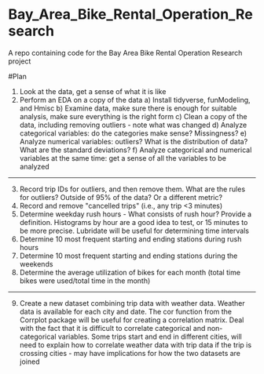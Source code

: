 # Bay_Area_Bike_Rental_Operation_Research
A repo containing code for the Bay Area Bike Rental Operation Research project

#Plan
1. Look at the data, get a sense of what it is like
2. Perform an EDA on a copy of the data
   a) Install tidyverse, funModeling, and Hmisc
   b) Examine data, make sure there is enough for suitable analysis, make sure everything is the right form
   c) Clean a copy of the data, including removing outliers - note what was changed
   d) Analyze categorical variables: do the categories make sense? Missingness?
   e) Analyze numerical variables: outliers? What is the distribution of data? What are the standard deviations?
   f) Analyze categorical and numerical variables at the same time: get a sense of all the variables to be analyzed
-------------------------------------------------------------------------------
3. Record trip IDs for outliers, and then remove them. What are the rules for outliers? Outside of 95% of the data? Or a different metric?
4. Record and remove "cancelled trips" (i.e., any trip <3 minutes)
5. Determine weekday rush hours - What consists of rush hour? Provide a definition. Histograms by hour are a good idea to test, or 15 minutes to be more precise. Lubridate will be useful for determining time intervals
6. Determine 10 most frequent starting and ending stations during rush hours
7. Determine 10 most frequent starting and ending stations during the weekends
8. Determine the average utilization of bikes for each month (total time bikes were used/total time in the month)
-------------------------------------------------------------------------------
9. Create a new dataset combining trip data with weather data. Weather data is available for each city and date. The cor function from the Corrplot package will be useful for creating a correlation matrix. Deal with the fact that it is difficult to correlate categorical and non-categorical variables. Some trips start and end in different cities, will need to explain how to correlate weather data with trip data if the trip is crossing cities - may have implications for how the two datasets are joined





